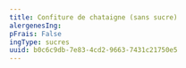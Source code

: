 ```yaml
---
title: Confiture de chataigne (sans sucre)
alergenesIng:
pFrais: False
ingType: sucres
uuid: b0c6c9db-7e83-4cd2-9663-7431c21750e5
---
```

